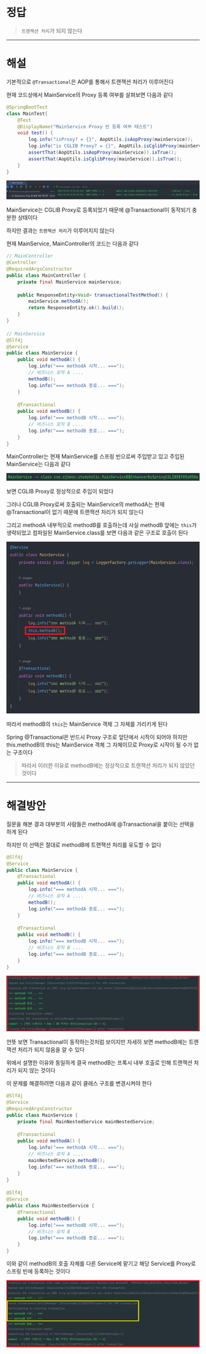 # 정답
> <code>트랜잭션 처리</code>가 되지 않는다

<hr>

# 해설
<p>기본적으로 <code>@Transactional</code>은 AOP를 통해서 트랜잭션 처리가 이루어진다</p>

<p>현재 코드상에서 MainService의 Proxy 등록 여부를 살펴보면 다음과 같다</p>

```java
@SpringBootTest
class MainTest{
    @Test
    @DisplayName("MainService Proxy 빈 등록 여부 테스트")
    void test() {
        log.info("isProxy? = {}", AopUtils.isAopProxy(mainService));
        log.info("is CGLIB Proxy? = {}", AopUtils.isCglibProxy(mainService));
        assertThat(AopUtils.isAopProxy(mainService)).isTrue();
        assertThat(AopUtils.isCglibProxy(mainService)).isTrue();
    }
}
```

![CGLIB Proxy](CGLIB%20Proxy%20등록%20여부.png)

<p>MainService는 CGLIB Proxy로 등록되었기 때문에 @Transactional이 동작되기 충분한 상태이다</p>

<p>하지만 결과는 <code>트랜잭션 처리</code>가 이루어지지 않는다</p>

<p>현재 MainService, MainController의 코드는 다음과 같다</p>

```java
// MainController
@Controller
@RequiredArgsConstructor
public class MainController {
    private final MainService mainService;

    public ResponseEntity<Void> transactionalTestMethod() {
        mainService.methodA();
        return ResponseEntity.ok().build();
    }
}

// MainService
@Slf4j
@Service
public class MainService {
    public void methodA() {
        log.info("=== methodA 시작... ===");
        // 비즈니스 로직 A ....
        methodB();
        log.info("=== methodA 종료... ===");
    }

    @Transactional
    public void methodB() {
        log.info("=== methodB 시작... ===");
        // 비즈니스 로직 B ....
        log.info("=== methodB 종료... ===");
    }
}
```

<p>MainController는 현재 MainService를 스프링 빈으로써 주입받고 있고 주입된 MainService는 다음과 같다</p>

![CGLIB Proxy](MainService%20Proxy.png)

<p>보면 CGLIB Proxy로 정상적으로 주입이 되었다</p>

<p>그러나 CGLIB Proxy로써 호출되는 MainService의 methodA는 현재 @Transactional이 없기 때문에 트랜잭션 처리가 되지 않는다</p>

<p>그리고 methodA 내부적으로 methodB를 호출하는데 사실 methodB 앞에는 <code>this</code>가 생략되었고 컴파일된 MainService.class를 보면 다음과 같은 구조로 호출이 된다</p>

![CGLIB Proxy](methodB%20호출.png)

<p>따라서 methodB의 <code>this</code>는 MainService 객체 그 자체를 가리키게 된다</p>

<p>Spring @Transactional은 반드시 Proxy 구조로 앞단에서 시작이 되어야 하지만 this.methodB의 this는 MainService 객체 그 자체이므로 Proxy로 시작이 될 수가 없는 구조이다</p>

> 따라서 이러한 이유로 methodB에는 정상적으로 트랜잭션 처리가 되지 않았던 것이다

<hr>

# 해결방안
<p>질문을 해본 결과 대부분의 사람들은 methodA에 @Transactional을 붙이는 선택을 하게 된다</p>

<p>하지만 이 선택은 절대로 methodB에 트랜잭션 처리를 유도할 수 없다</p>

```java
@Slf4j
@Service
public class MainService {
    @Transactional
    public void methodA() {
        log.info("=== methodA 시작... ===");
        // 비즈니스 로직 A ....
        methodB();
        log.info("=== methodA 종료... ===");
    }

    @Transactional
    public void methodB() {
        log.info("=== methodB 시작... ===");
        // 비즈니스 로직 B ....
        log.info("=== methodB 종료... ===");
    }
}
```

![CGLIB Proxy](트랜잭션%20해결%20실패.png)

<p>언뜻 보면 Transactional이 동작하는것처럼 보이지만 자세히 보면 methodB에는 트랜잭션 처리가 되지 않음을 알 수 있다</p>

<p>위에서 설명한 이유와 동일하게 결국 methodB는 프록시 내부 호출로 인해 트랜잭션 처리가 되지 않는 것이다</p>

<p>이 문제를 해결하려면 다음과 같이 클래스 구조를 변경시켜야 한다</p>

```java
@Slf4j
@Service
@RequiredArgsConstructor
public class MainService {
    private final MainNestedService mainNestedService;

    @Transactional
    public void methodA() {
        log.info("=== methodA 시작... ===");
        // 비즈니스 로직 A ....
        mainNestedService.methodB();
        log.info("=== methodA 종료... ===");
    }
}

@Slf4j
@Service
public class MainNestedService {
    @Transactional
    public void methodB() {
        log.info("=== methodB 시작... ===");
        // 비즈니스 로직 B ....
        log.info("=== methodB 종료... ===");
    }
}
```

<p>이와 같이 methodB의 호출 자체를 다른 Service에 맡기고 해당 Service를 Proxy로 스프링 빈에 등록하는 것이다</p>

![CGLIB Proxy](트랜잭션%20해결%20성공.png)